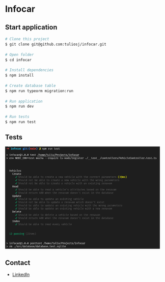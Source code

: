 # Infocar

## Start application

```bash
# Clone this project
$ git clone git@github.com:tuliosj/infocar.git

# Open folder
$ cd infocar

# Install dependencies
$ npm install

# Create database table
$ npm run typeorm migration:run

# Run application
$ npm run dev

# Run tests
$ npm run test
```

## Tests

![tests](https://raw.githubusercontent.com/tuliosj/infocar/main/docs/tests.png)

## Contact

- [LinkedIn](https://www.linkedin.com/in/tuliosjardim/)
